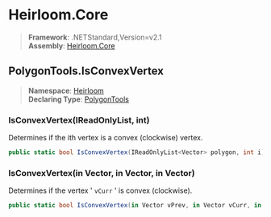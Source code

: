 # Heirloom.Core

> **Framework**: .NETStandard,Version=v2.1  
> **Assembly**: [Heirloom.Core][0]  

## PolygonTools.IsConvexVertex

> **Namespace**: [Heirloom][0]  
> **Declaring Type**: [PolygonTools][1]  

### IsConvexVertex(IReadOnlyList<Vector>, int)

Determines if the ith vertex is a convex (clockwise) vertex.

```cs
public static bool IsConvexVertex(IReadOnlyList<Vector> polygon, int i)
```

### IsConvexVertex(in Vector, in Vector, in Vector)

Determines if the vertex ' `vCurr` ' is convex (clockwise).

```cs
public static bool IsConvexVertex(in Vector vPrev, in Vector vCurr, in Vector vNext)
```

[0]: ../../../Heirloom.Core.md
[1]: ../PolygonTools.md
